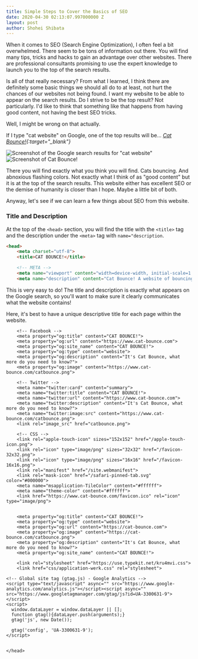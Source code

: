 ```yaml
---
title: Simple Steps to Cover the Basics of SEO
date: 2020-04-30 02:13:07.997000000 Z
layout: post
author: Shohei Shibata
---
```


When it comes to SEO (Search Engine Optimization), I often feel a bit overwhelmed. There seem to be tons of information out there. You will find many tips, tricks and hacks to gain an advantage over other websites. There are professional consultants promising to use the expert knowledge to launch you to the top of the search results.

Is all of that really necessary? From what I learned, I think there are definitely some basic things we should all do to at least, not hurt the chances of our websites not being found. I want my website to be able to appear on the search results. Do I strive to be the top result? Not particularly. I'd like to think that something like that happens from having good content, not having the best SEO tricks. 

Well, I might be wrong on that actually.

If I type "cat website" on Google, one of the top results will be... *[Cat Bounce!](https://cat-bounce.com/){:target="_blank"}*

![Screenshot of the Google search results for "cat website"]()
![Screenshot of Cat Bounce!]()

There you will find exactly what you think you will find. Cats bouncing. And abnoxious flashing colors. Not exactly what I think of as "good content" but it is at the top of the search results. This website either has excellent SEO or the demise of humanity is closer than I hope. Maybe a little bit of both.

Anyway, let's see if we can learn a few things about SEO from this website.

### Title and Description

At the top of the `<head>` section, you will find the title with the `<title>` tag and the description under the `<meta>` tag with `name="description`.

```html
<head>
    <meta charset="utf-8">
    <title>CAT BOUNCE!</title>

    <!-- META -->
    <meta name="viewport" content="width=device-width, initial-scale=1.0">
    <meta name="description" content="Cat Bounce! A website of bouncing cats.">
```

This is very easy to do! The title and description is exactly what appears on the Google search, so you'll want to make sure it clearly communicates what the website contains!

Here, it's best to have a unique descriptive title for each page within the website. 

```
    <!-- Facebook -->
    <meta property="og:title" content="CAT BOUNCE!">
    <meta property="og:url" content="https://www.cat-bounce.com">
    <meta property="og:site_name" content="CAT BOUNCE!">
    <meta property="og:type" content="website">
    <meta property="og:description" content="It's Cat Bounce, what more do you need to know?">
    <meta property="og:image" content="https://www.cat-bounce.com/catbounce.png">

    <!-- Twitter -->
    <meta name="twitter:card" content="summary">
    <meta name="twitter:title" content="CAT BOUNCE!">
    <meta name="twitter:url" content="https://www.cat-bounce.com">
    <meta name="twitter:description" content="It's Cat Bounce, what more do you need to know?">
    <meta name="twitter:image:src" content="https://www.cat-bounce.com/catbounce.png">
    <link rel="image_src" href="catbounce.png">

    <!-- CSS -->
    <link rel="apple-touch-icon" sizes="152x152" href="/apple-touch-icon.png">
	<link rel="icon" type="image/png" sizes="32x32" href="/favicon-32x32.png">
	<link rel="icon" type="image/png" sizes="16x16" href="/favicon-16x16.png">
	<link rel="manifest" href="/site.webmanifest">
	<link rel="mask-icon" href="/safari-pinned-tab.svg" color="#000000">
	<meta name="msapplication-TileColor" content="#ffffff">
	<meta name="theme-color" content="#ffffff">
	<link href="https://www.cat-bounce.com/favicon.ico" rel="icon" type="image/png">


    <meta property="og:title" content="CAT BOUNCE!">
    <meta property="og:type" content="website">
    <meta property="og:url" content="https://cat-bounce.com">
    <meta property="og:image" content="https://cat-bounce.com/catbounce.png">
    <meta property="og:description" content="It's Cat Bounce, what more do you need to know?">
    <meta property="og:site_name" content="CAT BOUNCE!">

	<link rel="stylesheet" href="https://use.typekit.net/kru4mvi.css">
	<link href="css/application-werk.css" rel="stylesheet">

<!-- Global site tag (gtag.js) - Google Analytics -->
<script type="text/javascript" async="" src="https://www.google-analytics.com/analytics.js"></script><script async="" src="https://www.googletagmanager.com/gtag/js?id=UA-3300631-9"></script>
<script>
  window.dataLayer = window.dataLayer || [];
  function gtag(){dataLayer.push(arguments);}
  gtag('js', new Date());

  gtag('config', 'UA-3300631-9');
</script>


</head>
```


